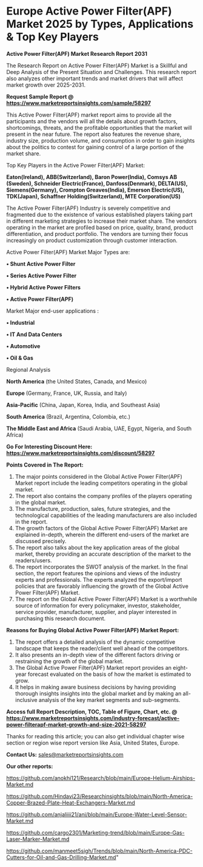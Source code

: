 # Europe Active Power Filter(APF) Market 2025 by Types, Applications & Top Key Players

<strong>Active Power Filter(APF) Market Research Report 2031</strong>

The Research Report on Active Power Filter(APF) Market is a Skillful and Deep Analysis of the Present Situation and Challenges. This research report also analyzes other important trends and market drivers that will affect market growth over 2025-2031.

<strong>Request Sample Report @ <a href=https://www.marketreportsinsights.com/sample/58297>https://www.marketreportsinsights.com/sample/58297</a></strong>

This Active Power Filter(APF) market report aims to provide all the participants and the vendors will all the details about growth factors, shortcomings, threats, and the profitable opportunities that the market will present in the near future. The report also features the revenue share, industry size, production volume, and consumption in order to gain insights about the politics to contest for gaining control of a large portion of the market share.

Top Key Players in the Active Power Filter(APF) Market:

<strong>Eaton(Ireland), ABB(Switzerland), Baron Power(India), Comsys AB (Sweden), Schneider Electric(France), Danfoss(Denmark), DELTA(US), Siemens(Germany), Crompton Greaves(India), Emerson Electric(US), TDK(Japan), Schaffner Holding(Switzerland), MTE Corporation(US)</strong>

The Active Power Filter(APF) Industry is severely competitive and fragmented due to the existence of various established players taking part in different marketing strategies to increase their market share. The vendors operating in the market are profiled based on price, quality, brand, product differentiation, and product portfolio. The vendors are turning their focus increasingly on product customization through customer interaction.

Active Power Filter(APF) Market Major Types are:

<strong>• Shunt Active Power Filter

• Series Active Power Filter

• Hybrid Active Power Filters

• Active Power Filter(APF)</strong>

Market Major end-user applications :

<strong>• Industrial

• IT And Data Centers

• Automotive

• Oil & Gas</strong>

Regional Analysis

</u><strong><b>North America</b></strong> (the United States, Canada, and Mexico)

<strong><b>Europe </b></strong>(Germany, France, UK, Russia, and Italy)

<strong><b>Asia-Pacific</b></strong> (China, Japan, Korea, India, and Southeast Asia)

<strong><b>South America</b></strong> (Brazil, Argentina, Colombia, etc.)

<strong><b>The Middle East and Africa</b></strong> (Saudi Arabia, UAE, Egypt, Nigeria, and South Africa)

<strong>Go For Interesting Discount Here: <a href=https://www.marketreportsinsights.com/discount/58297>https://www.marketreportsinsights.com/discount/58297</a></strong>

<strong>Points Covered in The Report:</strong>
<ol>
  <li>The major points considered in the Global Active Power Filter(APF) Market report include the leading competitors operating in the global market.</li>
  <li>The report also contains the company profiles of the players operating in the global market.</li>
  <li>The manufacture, production, sales, future strategies, and the technological capabilities of the leading manufacturers are also included in the report.</li>
  <li>The growth factors of the Global Active Power Filter(APF) Market are explained in-depth, wherein the different end-users of the market are discussed precisely.</li>
  <li>The report also talks about the key application areas of the global market, thereby providing an accurate description of the market to the readers/users.</li>
  <li>The report incorporates the SWOT analysis of the market. In the final section, the report features the opinions and views of the industry experts and professionals. The experts analyzed the export/import policies that are favorably influencing the growth of the Global Active Power Filter(APF) Market.</li>
  <li>The report on the Global Active Power Filter(APF) Market is a worthwhile source of information for every policymaker, investor, stakeholder, service provider, manufacturer, supplier, and player interested in purchasing this research document.</li>
</ol>
<strong>Reasons for Buying Global Active Power Filter(APF) Market Report:</strong>

<ol>
  <li>The report offers a detailed analysis of the dynamic competitive landscape that keeps the reader/client well ahead of the competitors.</li>
  <li>It also presents an in-depth view of the different factors driving or restraining the growth of the global market.</li>
  <li>The Global Active Power Filter(APF) Market report provides an eight-year forecast evaluated on the basis of how the market is estimated to grow.</li>
  <li>It helps in making aware business decisions by having providing thorough insights insights into the global market and by making an all-inclusive analysis of the key market segments and sub-segments.</li>
</ol>
<strong>Access full Report Description, TOC, Table of Figure, Chart, etc. @ <a href=https://www.marketreportsinsights.com/industry-forecast/active-power-filterapf-market-growth-and-size-2021-58297>https://www.marketreportsinsights.com/industry-forecast/active-power-filterapf-market-growth-and-size-2021-58297</a></strong>


Thanks for reading this article; you can also get individual chapter wise section or region wise report version like Asia, United States, Europe.

<strong>Contact Us:</strong>
sales@marketreportsinsights.com

<strong>Our other reports:</strong>

<a href=https://github.com/anokhi121/Research/blob/main/Europe-Helium-Airships-Market.md>https://github.com/anokhi121/Research/blob/main/Europe-Helium-Airships-Market.md</a>

<a href=https://github.com/Hindavi23/Researchinsights/blob/main/North-America-Copper-Brazed-Plate-Heat-Exchangers-Market.md>https://github.com/Hindavi23/Researchinsights/blob/main/North-America-Copper-Brazed-Plate-Heat-Exchangers-Market.md</a>

<a href=https://github.com/anjaliiii21/ani/blob/main/Europe-Water-Level-Sensor-Market.md>https://github.com/anjaliiii21/ani/blob/main/Europe-Water-Level-Sensor-Market.md</a>

<a href=https://github.com/cargo2301/Marketing-trend/blob/main/Europe-Gas-Laser-Marker-Market.md>https://github.com/cargo2301/Marketing-trend/blob/main/Europe-Gas-Laser-Marker-Market.md</a>

<a href=https://github.com/manmeet5sigh/Trends/blob/main/North-America-PDC-Cutters-for-Oil-and-Gas-Drilling-Market.md>https://github.com/manmeet5sigh/Trends/blob/main/North-America-PDC-Cutters-for-Oil-and-Gas-Drilling-Market.md</a>"
